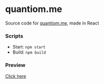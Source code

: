 # quantiom.me

Source code for [quantiom.me](http://quantiom.me), made in React

### Scripts

-   Start: `npm start`
-   Build: `npm build`

### Preview

[Click here](https://gyazo.com/295f3d6335315f7df3c92bb441d9e785)
